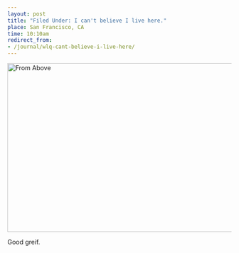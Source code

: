 ```yaml
---
layout: post
title: "Filed Under: I can't believe I live here."
place: San Francisco, CA
time: 10:10am
redirect_from:
- /journal/wlq-cant-believe-i-live-here/
---
```


<a data-flickr-embed="true" data-header="false" data-footer="false" href="https://www.flickr.com/photos/kitkit201/16739293747" title="From Above"><img src="https://farm8.staticflickr.com/7655/16739293747_6eb8986bdc_z.jpg" width="640" height="381" alt="From Above"></a><script async src="//embedr.flickr.com/assets/client-code.js" charset="utf-8"></script>

Good greif.
